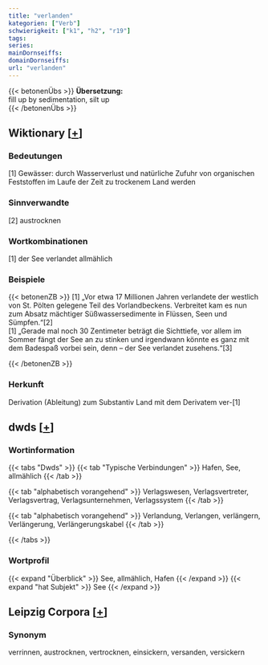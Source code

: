 ```yaml
---
title: "verlanden"
kategorien: ["Verb"]
schwierigkeit: ["k1", "h2", "r19"]
tags:
series:
mainDornseiffs:
domainDornseiffs:
url: "verlanden"
---
```


{{< betonenÜbs >}}
**Übersetzung:**  
fill up by sedimentation, silt up  
{{< /betonenÜbs >}}

## Wiktionary [[+](https://de.wiktionary.org/wiki/verlanden)]

### Bedeutungen
[1] Gewässer: durch Wasserverlust und natürliche Zufuhr von organischen Feststoffen im Laufe der Zeit zu trockenem Land werden  

### Sinnverwandte
[2] austrocknen  

### Wortkombinationen
[1] der See verlandet allmählich  

### Beispiele
{{< betonenZB >}}
[1] „Vor etwa 17 Millionen Jahren verlandete der westlich von St. Pölten gelegene Teil des Vorlandbeckens. Verbreitet kam es nun zum Absatz mächtiger Süßwassersedimente in Flüssen, Seen und Sümpfen.“[2]  
[1] „Gerade mal noch 30 Zentimeter beträgt die Sichttiefe, vor allem im Sommer fängt der See an zu stinken und irgendwann könnte es ganz mit dem Badespaß vorbei sein, denn – der See verlandet zusehens.“[3]  

{{< /betonenZB >}}
### Herkunft
Derivation (Ableitung) zum Substantiv Land mit dem Derivatem ver-[1]  



## dwds [[+](https://www.dwds.de/wb/verlanden)]

### Wortinformation
{{< tabs "Dwds" >}}
{{< tab "Typische Verbindungen" >}}
Hafen, See, allmählich
{{< /tab >}}

{{< tab "alphabetisch vorangehend" >}}
Verlagswesen, Verlagsvertreter, Verlagsvertrag, Verlagsunternehmen, Verlagssystem
{{< /tab >}}

{{< tab "alphabetisch vorangehend" >}}
Verlandung, Verlangen, verlängern, Verlängerung, Verlängerungskabel
{{< /tab >}}

{{< /tabs >}}

### Wortprofil
{{< expand "Überblick" >}} See, allmählich, Hafen {{< /expand >}}
{{< expand "hat Subjekt" >}} See {{< /expand >}}

## Leipzig Corpora [[+](https://corpora.uni-leipzig.de/en/res?word=verlanden&corpusId=deu_newscrawl-public_2018)]


### Synonym
verrinnen, austrocknen, vertrocknen, einsickern, versanden, versickern

